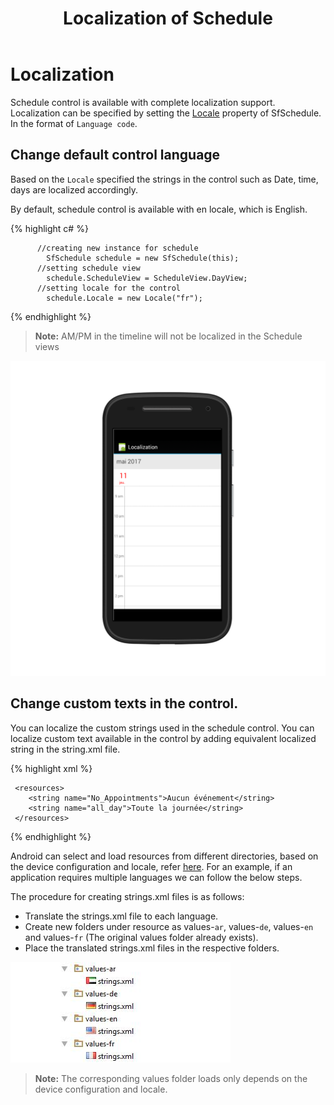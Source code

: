 ﻿---
layout: post
title: Localization of Schedule
description: How to Localize the contents of Schedule control.
platform: Xamarin.Android
control: SfSchedule
documentation: ug
---

# Localization 

Schedule control is available with complete localization support. Localization can be specified by setting the [Locale](https://help.syncfusion.com/cr/cref_files/xamarin-android/sfschedule/Syncfusion.SfSchedule.Android~Com.Syncfusion.Schedule.SfSchedule~Locale.html) property of SfSchedule. In the format of `Language code`.

## Change default control language

Based on the `Locale` specified the strings in the control such as Date, time, days are localized accordingly.

By default, schedule control is available with en locale, which is English.


{% highlight c# %}   
    
          //creating new instance for schedule
            SfSchedule schedule = new SfSchedule(this);
          //setting schedule view
            schedule.ScheduleView = ScheduleView.DayView;
          //setting locale for the control
            schedule.Locale = new Locale("fr");
 
{% endhighlight %}   
   

>**Note:** AM/PM in the timeline will not be localized in the Schedule views

![](Localization_images/Localization.png)   

## Change custom texts in the control.

You can localize the custom strings used in the schedule control. You can localize custom text available in the control by adding equivalent localized string in the string.xml file.

 
{% highlight xml %} 
       
     <resources>
    	<string name="No_Appointments">Aucun événement</string>
     	<string name="all_day">Toute la journée</string>
     </resources>
	 
{% endhighlight %}   

Android can select and load resources from different directories, based on the device configuration and locale, refer [here](http://www.syncfusion.com/downloads/support/directtrac/general/ze/Localization_Android-352507966.zip). For an example, if an application requires multiple languages we can follow the below steps.

The procedure for creating strings.xml files is as follows:

*	Translate the strings.xml file to each language.
*	Create new folders under resource as values-`ar`, values-`de`, values-`en` and values-`fr` (The original values folder already exists).
*	Place the translated strings.xml files in the respective folders.

![](Localization_images/localization_img2.jpeg)

>**Note:** The corresponding values folder loads only depends on the device configuration and locale.
